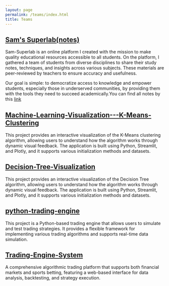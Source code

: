 ```yaml
---
layout: page
permalink: /teams/index.html
title: Teams
---
```


## [Sam's Superlab(notes)](https://ssr-web-sam.vercel.app/)

Sam-Superlab is an online platform I created with the mission to make quality educational resources accessible to all students. On the platform, I gathered a team of students from diverse disciplines to share their study notes, techniques, and insights across various subjects. These materials are peer-reviewed by teachers to ensure accuracy and usefulness.

Our goal is simple: to democratize access to knowledge and empower students, especially those in underserved communities, by providing them with the tools they need to succeed academically.You can find all notes by this [link](https://ssr-web-sam.vercel.app/)

## [Machine-Learning-Visualization---K-Means-Clustering](https://ml-visualization-kmeans.streamlit.app)

This project provides an interactive visualization of the K-Means clustering algorithm, allowing users to understand how the algorithm works through dynamic visual feedback. The application is built using Python, Streamlit, and Plotly, and it supports various initialization methods and datasets.

## [Decision-Tree-Visualization](https://github.com/Sam-superlab/Decision-Tree-Visualizer)

This project provides an interactive visualization of the Decision Tree algorithm, allowing users to understand how the algorithm works through dynamic visual feedback. The application is built using Python, Streamlit, and Plotly, and it supports various initialization methods and datasets.

## [python-trading-engine](https://sam-trade.streamlit.app)

This project is a Python-based trading engine that allows users to simulate and test trading strategies. It provides a flexible framework for implementing various trading algorithms and supports real-time data simulation.

## [Trading-Engine-System](https://github.com/Sam-superlab/my_algotrading_project)

A comprehensive algorithmic trading platform that supports both financial markets and sports betting, featuring a web-based interface for data analysis, backtesting, and strategy execution.